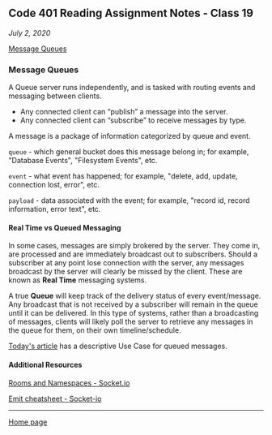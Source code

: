 ## Code 401 Reading Assignment Notes - Class 19

_July 2, 2020_

[Message Queues](https://codefellows.github.io/code-401-javascript-guide/curriculum/class-19/DISCUSSION)



### Message Queues

A Queue server runs independently, and is tasked with routing events and messaging between clients.

- Any connected client can “publish” a message into the server.
- Any connected client can “subscribe” to receive messages by type.

A message is a package of information categorized by queue and event.

`queue` - which general bucket does this message belong in; for example, "Database Events", "Filesystem Events", etc.

`event` - what event has happened; for example, "delete, add, update, connection lost, error", etc.

`payload` - data associated with the event; for example, "record id, record information, error text", etc.

#### Real Time vs Queued Messaging

In some cases, messages are simply brokered by the server. They come in, are processed and are immediately broadcast out to subscribers. Should a subscriber at any point lose connection with the server, any messages broadcast by the server will clearly be missed by the client. These are known as **Real Time** messaging systems.

A true **Queue** will keep track of the delivery status of every event/message. Any broadcast that is not received by a subscriber will remain in the queue until it can be delivered. In this type of systems, rather than a broadcasting of messages, clients will likely poll the server to retrieve any messages in the queue for them, on their own timeline/schedule.

[Today's article](https://codefellows.github.io/code-401-javascript-guide/curriculum/class-19/DISCUSSION) has a descriptive Use Case for queued messages.


#### Additional Resources

[Rooms and Namespaces - Socket.io](https://socket.io/docs/rooms-and-namespaces/)

[Emit cheatsheet - Socket-io](https://socket.io/docs/emit-cheatsheet/)




---
[Home page](https://marlene-rinker.github.io/reading-notes/)